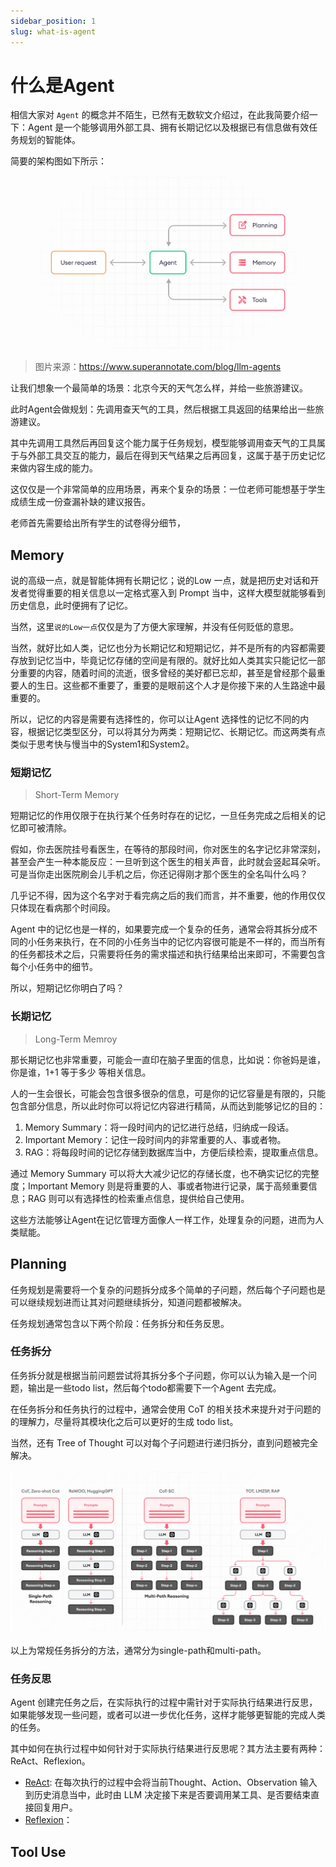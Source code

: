 ```yaml
---
sidebar_position: 1
slug: what-is-agent
---
```


# 什么是Agent

相信大家对 `Agent` 的概念并不陌生，已然有无数软文介绍过，在此我简要介绍一下：Agent 是一个能够调用外部工具、拥有长期记忆以及根据已有信息做有效任务规划的智能体。

简要的架构图如下所示：

![llm-agent-components](./imgs/simple-llm-agent-structure.png)
> 图片来源：https://www.superannotate.com/blog/llm-agents

让我们想象一个最简单的场景：北京今天的天气怎么样，并给一些旅游建议。

此时Agent会做规划：先调用查天气的工具，然后根据工具返回的结果给出一些旅游建议。

其中先调用工具然后再回复这个能力属于任务规划，模型能够调用查天气的工具属于与外部工具交互的能力，最后在得到天气结果之后再回复，这属于基于历史记忆来做内容生成的能力。

这仅仅是一个非常简单的应用场景，再来个复杂的场景：一位老师可能想基于学生成绩生成一份查漏补缺的建议报告。

老师首先需要给出所有学生的试卷得分细节，


## Memory

说的高级一点，就是智能体拥有长期记忆；说的Low 一点，就是把历史对话和开发者觉得重要的相关信息以一定格式塞入到 Prompt 当中，这样大模型就能够看到历史信息，此时便拥有了记忆。

当然，这里`说的Low一点`仅仅是为了方便大家理解，并没有任何贬低的意思。

当然，就好比如人类，记忆也分为长期记忆和短期记忆，并不是所有的内容都需要存放到记忆当中，毕竟记忆存储的空间是有限的。就好比如人类其实只能记忆一部分重要的内容，随着时间的流逝，很多曾经的美好都已忘却，甚至是曾经那个最重要人的生日。这些都不重要了，重要的是眼前这个人才是你接下来的人生路途中最重要的。

所以，记忆的内容是需要有选择性的，你可以让Agent 选择性的记忆不同的内容，根据记忆类型区分，可以将其分为两类：短期记忆、长期记忆。而这两类有点类似于思考快与慢当中的System1和System2。

### 短期记忆

> Short-Term Memory

短期记忆的作用仅限于在执行某个任务时存在的记忆，一旦任务完成之后相关的记忆即可被清除。

假如，你去医院挂号看医生，在等待的那段时间，你对医生的名字记忆非常深刻，甚至会产生一种本能反应：一旦听到这个医生的相关声音，此时就会竖起耳朵听。可是当你走出医院刷会儿手机之后，你还记得刚才那个医生的全名叫什么吗？

几乎记不得，因为这个名字对于看完病之后的我们而言，并不重要，他的作用仅仅只体现在看病那个时间段。

Agent 中的记忆也是一样的，如果要完成一个复杂的任务，通常会将其拆分成不同的小任务来执行，在不同的小任务当中的记忆内容很可能是不一样的，而当所有的任务都技术之后，只需要将任务的需求描述和执行结果给出来即可，不需要包含每个小任务中的细节。

所以，短期记忆你明白了吗？

### 长期记忆

> Long-Term Memroy

那长期记忆也非常重要，可能会一直印在脑子里面的信息，比如说：你爸妈是谁，你是谁，1+1 等于多少 等相关信息。

人的一生会很长，可能会包含很多很杂的信息，可是你的记忆容量是有限的，只能包含部分信息，所以此时你可以将记忆内容进行精简，从而达到能够记忆的目的：

1. Memory Summary：将一段时间内的记忆进行总结，归纳成一段话。
2. Important Memory：记住一段时间内的非常重要的人、事或者物。
3. RAG：将每段时间的记忆存储到数据库当中，方便后续检索，提取重点信息。

通过 Memory Summary 可以将大大减少记忆的存储长度，也不确实记忆的完整度；Important Memory 则是将重要的人、事或者物进行记录，属于高频重要信息；RAG 则可以有选择性的检索重点信息，提供给自己使用。

这些方法能够让Agent在记忆管理方面像人一样工作，处理复杂的问题，进而为人类赋能。

## Planning

任务规划是需要将一个复杂的问题拆分成多个简单的子问题，然后每个子问题也是可以继续规划进而让其对问题继续拆分，知道问题都被解决。

任务规划通常包含以下两个阶段：任务拆分和任务反思。

### 任务拆分

任务拆分就是根据当前问题尝试将其拆分多个子问题，你可以认为输入是一个问题，输出是一些todo list，然后每个todo都需要下一个Agent 去完成。

在任务拆分和任务执行的过程中，通常会使用 CoT 的相关技术来提升对于问题的的理解力，尽量将其模块化之后可以更好的生成 todo list。

当然，还有 Tree of Thought 可以对每个子问题进行递归拆分，直到问题被完全解决。

![agent tool planing](./imgs/agent-tool-planing.png)

以上为常规任务拆分的方法，通常分为single-path和multi-path。

### 任务反思

Agent 创建完任务之后，在实际执行的过程中需针对于实际执行结果进行反思，如果能够发现一些问题，或者可以进一步优化任务，这样才能够更智能的完成人类的任务。

其中如何在执行过程中如何针对于实际执行结果进行反思呢？其方法主要有两种：ReAct、Reflexion。

* [ReAct](https://arxiv.org/abs/2210.03629): 在每次执行的过程中会将当前Thought、Action、Observation 输入到历史消息当中，此时由 LLM 决定接下来是否要调用某工具、是否要结束直接回复用户。
* [Reflexion](https://arxiv.org/abs/2303.11366)：

## Tool Use